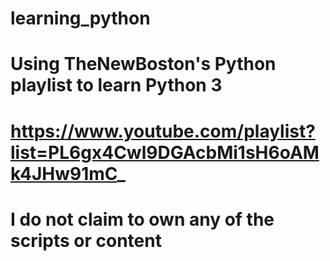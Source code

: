 # learning_python
# Using TheNewBoston's Python playlist to learn Python 3

# https://www.youtube.com/playlist?list=PL6gx4Cwl9DGAcbMi1sH6oAMk4JHw91mC_

# I do not claim to own any of the scripts or content